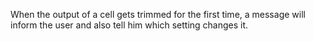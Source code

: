 When the output of a cell gets trimmed for the first time, a message will inform the user and also tell him which setting changes it.
